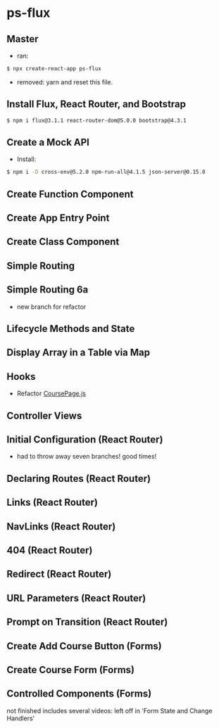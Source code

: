 # ps-flux

## Master

- ran:

```bash
$ npx create-react-app ps-flux
```

- removed: yarn and reset this file.

## Install Flux, React Router, and Bootstrap

```bash
$ npm i flux@3.1.1 react-router-dom@5.0.0 bootstrap@4.3.1
```

## Create a Mock API

- Install:

```bash
$ npm i -D cross-env@5.2.0 npm-run-all@4.1.5 json-server@0.15.0
```

## Create Function Component

## Create App Entry Point

## Create Class Component

## Simple Routing

## Simple Routing 6a

- new branch for refactor

## Lifecycle Methods and State

## Display Array in a Table via Map

## Hooks

- Refactor [CoursePage.js](src/components/CoursesPage.js)

## Controller Views

## Initial Configuration (React Router)

- had to throw away seven branches! good times!

## Declaring Routes (React Router)

## Links (React Router)

## NavLinks (React Router)

## 404 (React Router)

## Redirect (React Router)

## URL Parameters (React Router)

## Prompt on Transition (React Router)

## Create Add Course Button (Forms)

## Create Course Form (Forms)

## Controlled Components (Forms)

not finished includes several videos:
left off in 'Form State and Change Handlers'
